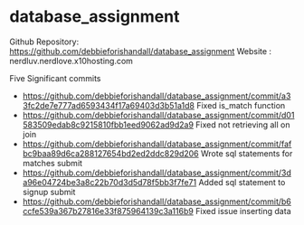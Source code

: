 # database_assignment

Github Repository: https://github.com/debbieforishandall/database_assignment
Website : nerdluv.nerdlove.x10hosting.com

Five Significant commits
- https://github.com/debbieforishandall/database_assignment/commit/a33fc2de7e777ad6593434f17a69403d3b51a1d8 Fixed is_match function
- https://github.com/debbieforishandall/database_assignment/commit/d01583509edab8c9215810fbb1eed9062ad9d2a9 Fixed not retrieving all on join
- https://github.com/debbieforishandall/database_assignment/commit/fafbc9baa89d6ca288127654bd2ed2ddc829d206 Wrote sql statements for matches submit
- https://github.com/debbieforishandall/database_assignment/commit/3da96e04724be3a8c22b70d3d5d78f5bb3f7fe71 Added sql statement to signup submit
- https://github.com/debbieforishandall/database_assignment/commit/b6ccfe539a367b27816e33f875964139c3a116b9 Fixed issue inserting data

